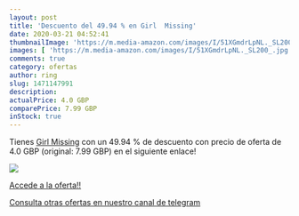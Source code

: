 ```yaml
---
layout: post
title: 'Descuento del 49.94 % en Girl  Missing'
date: 2020-03-21 04:52:41
thumbnailImage: 'https://m.media-amazon.com/images/I/51XGmdrLpNL._SL200_.jpg'
images: [ 'https://m.media-amazon.com/images/I/51XGmdrLpNL._SL200_.jpg' ]
comments: true
category: ofertas
author: ring
slug: 1471147991
description:
actualPrice: 4.0 GBP
comparePrice: 7.99 GBP
inStock: true
---
```


Tienes [Girl  Missing](https://www.amazon.com/dp/1471147991/?tag=redken08-20) con un 49.94 % de descuento con precio de oferta de 4.0 GBP (original: 7.99 GBP) en el siguiente enlace!

[![](https://m.media-amazon.com/images/I/51XGmdrLpNL._SL200_.jpg)](https://www.amazon.com/dp/1471147991/?tag=redken08-20)

[Accede a la oferta!!](https://www.amazon.com/dp/1471147991/?tag=redken08-20)

[Consulta otras ofertas en nuestro canal de telegram](https://t.me/s/ofertas25)
